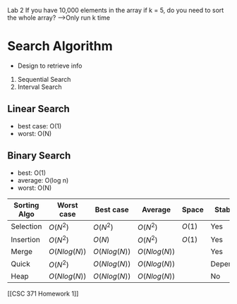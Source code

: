 Lab 2
If you have 10,000 elements in the array if k = 5, do you need to sort the whole array?
-->Only run k time

# Search Algorithm
- Design to retrieve info
1. Sequential Search
2. Interval Search

## Linear Search
- best case: O(1)
- worst: O(N)

## Binary Search
- best: O(1)
- average: O(log n)
- worst: O(N)

|Sorting Algo | Worst case | Best case | Average | Space | Stable | In-place |
|-|-|-|-|-|-|-|
|Selection| $O(N^2)$ | $O(N^2)$ | $O(N^2)$ | $O(1)$ | Yes | Yes|
|Insertion| $O(N^2)$ | $O(N)$ | $O(N^2)$ | $O(1)$ | Yes | Yes|
|Merge| $O(Nlog(N))$ | $O(Nlog(N))$ | $O(Nlog(N))$ |  | Yes | No|
|Quick| $O(N^2)$ | $O(Nlog(N))$ | $O(Nlog(N))$ |  | Depends | Yes|
|Heap| $O(Nlog(N))$ | $O(Nlog(N))$ | $O(Nlog(N))$ | | No | Yes|

[[CSC 371 Homework 1]]

